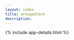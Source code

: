 ```yaml
---
layout: index
title: arnuga3tech
description:
---
```


<div class="content">
	{% include app-details.html %}
</div>
